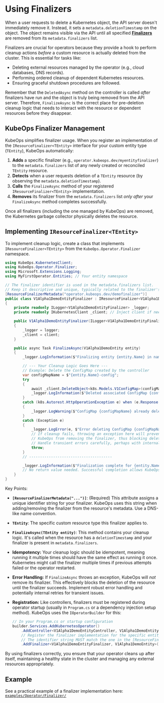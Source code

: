 # Using Finalizers

When a user requests to delete a Kubernetes object, the API server doesn't immediately remove it. Instead, it sets a `metadata.deletionTimestamp` on the object. The object remains visible via the API until all specified [**Finalizers**](https://kubernetes.io/docs/concepts/overview/working-with-objects/finalizers/) are removed from its `metadata.finalizers` list.

Finalizers are crucial for operators because they provide a hook to perform cleanup actions *before* a custom resource is actually deleted from the cluster. This is essential for tasks like:

*   Deleting external resources managed by the operator (e.g., cloud databases, DNS records).
*   Performing ordered cleanup of dependent Kubernetes resources.
*   Ensuring graceful shutdown procedures are followed.

Remember that the `DeletedAsync` method on the controller is called *after* finalizers have run and the object is truly being removed from the API server. Therefore, `FinalizeAsync` is the correct place for pre-deletion cleanup logic that needs to interact with the resource or dependent resources before they disappear.

## KubeOps Finalizer Management

KubeOps simplifies finalizer usage. When you register an implementation of the `IResourceFinalizer<TEntity>` interface for your custom entity type (`TEntity`), KubeOps automatically:

1.  **Adds** a specific finalizer (e.g., `operator.kubeops.dev/myentityfinalizer`) to the `metadata.finalizers` list of any newly created or reconciled `TEntity` resource.
2.  **Detects** when a user requests deletion of a `TEntity` resource (by observing the `metadata.deletionTimestamp`).
3.  **Calls** the `FinalizeAsync` method of your registered `IResourceFinalizer<TEntity>` implementation.
4.  **Removes** its finalizer from the `metadata.finalizers` list *only after* your `FinalizeAsync` method completes successfully.

Once all finalizers (including the one managed by KubeOps) are removed, the Kubernetes garbage collector physically deletes the resource.

## Implementing `IResourceFinalizer<TEntity>`

To implement cleanup logic, create a class that implements `IResourceFinalizer<TEntity>` from the `KubeOps.Operator.Finalizer` namespace.

```csharp
using KubeOps.KubernetesClient;
using KubeOps.Operator.Finalizer;
using Microsoft.Extensions.Logging;
using MyFirstOperator.Entities; // Your entity namespace

// The finalizer identifier is used in the metadata.finalizers list.
// Keep it descriptive and unique, typically related to the finalizer's purpose.
[ResourceFinalizerMetadata("operator.kubeops.dev/demofinalizer")] 
public class V1Alpha1DemoEntityFinalizer : IResourceFinalizer<V1Alpha1DemoEntity>
{
    private readonly ILogger<V1Alpha1DemoEntityFinalizer> _logger;
    private readonly IKubernetesClient _client; // Inject client if needed for cleanup

    public V1Alpha1DemoEntityFinalizer(ILogger<V1Alpha1DemoEntityFinalizer> logger, IKubernetesClient client)
    {
        _logger = logger;
        _client = client;
    }

    public async Task FinalizeAsync(V1Alpha1DemoEntity entity)
    {
        _logger.LogInformation($"Finalizing entity {entity.Name} in namespace {entity.Namespace()}.");

        // --- Your Cleanup Logic Goes Here ---
        // Example: Delete the ConfigMap created by the controller
        var configMapName = $"{entity.Name}-config";
        try
        {
            await _client.DeleteObject<k8s.Models.V1ConfigMap>(configMapName, entity.Namespace());
            _logger.LogInformation($"Deleted associated ConfigMap {configMapName} for {entity.Name}.");
        }
        catch (k8s.Autorest.HttpOperationException e) when (e.Response.StatusCode == System.Net.HttpStatusCode.NotFound)
        {
            _logger.LogWarning($"ConfigMap {configMapName} already deleted for {entity.Name}.");
        }
        catch (Exception e)
        {
            _logger.LogError(e, $"Error deleting ConfigMap {configMapName} during finalization for {entity.Name}.");
            // If cleanup fails, throwing an exception here will prevent
            // KubeOps from removing the finalizer, thus blocking deletion.
            // Handle transient errors carefully, perhaps with internal retries.
            throw; 
        }
        // --------------------------------------

        _logger.LogInformation($"Finalization complete for {entity.Name}.");
        // No return value needed. Successful completion allows KubeOps to remove the finalizer.
    }
}
```

Key Points:

*   **`[ResourceFinalizerMetadata("...")]`**: (Required) This attribute assigns a unique identifier string for your finalizer. KubeOps uses this string when adding/removing the finalizer from the resource's metadata. Use a DNS-like name convention.
*   **`TEntity`**: The specific custom resource type this finalizer applies to.
*   **`FinalizeAsync(TEntity entity)`**: This method contains your cleanup logic. It's called when the resource has a `deletionTimestamp` and your finalizer is present in `metadata.finalizers`.
*   **Idempotency:** Your cleanup logic should be idempotent, meaning running it multiple times should have the same effect as running it once. Kubernetes might call the finalizer multiple times if previous attempts failed or the operator restarted.
*   **Error Handling:** If `FinalizeAsync` throws an exception, KubeOps will *not* remove its finalizer. This effectively blocks the deletion of the resource until the finalizer succeeds. Implement robust error handling and potentially internal retries for transient issues.
*   **Registration:** Like controllers, finalizers must be registered during operator startup (usually in `Program.cs` or a dependency injection setup method). KubeOps uses the `IOperatorBuilder` for this:

    ```csharp
    // In your Program.cs or startup configuration
    builder.Services.AddKubernetesOperator()
        .AddController<V1Alpha1DemoEntityController, V1Alpha1DemoEntity>()
        // Register the finalizer implementation for the specific entity
        // The identifier string MUST match the one in the [ResourceFinalizerMetadata] attribute.
        .AddFinalizer<V1Alpha1DemoEntityFinalizer, V1Alpha1DemoEntity>("operator.kubeops.dev/demofinalizer");
    ```

By using finalizers correctly, you ensure that your operator cleans up after itself, maintaining a healthy state in the cluster and managing any external resources appropriately.

## Example

See a practical example of a finalizer implementation here:
[`examples/Operator/Finalizer/`](../examples/Operator/Finalizer/)
